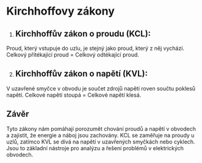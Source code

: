 # Kirchhoffovy zákony

1. ## Kirchhoffův zákon o proudu (KCL):

Proud, který vstupuje do uzlu, je stejný jako proud, který z něj vychází.
Celkový přitékající proud = Celkový odtékající proud.

2. ## Kirchhoffův zákon o napětí (KVL):

V uzavřené smyčce v obvodu je součet zdrojů napětí roven součtu poklesů napětí.
Celkové napětí stoupá = Celkové napětí klesá.

## Závěr
Tyto zákony nám pomáhají porozumět chování proudů a napětí v obvodech a zajistit, že energie a náboj jsou zachovány. KCL se zaměřuje na proudy u uzlů, zatímco KVL se dívá na napětí v uzavřených smyčkách nebo cyklech. Jsou to základní nástroje pro analýzu a řešení problémů v elektrických obvodech.